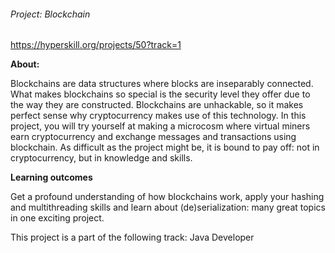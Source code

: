 ###### Project: Blockchain

https://hyperskill.org/projects/50?track=1

**About:**

Blockchains are data structures where blocks are inseparably connected. What makes blockchains so special is the security level they offer due to the way they are constructed. 
Blockchains are unhackable, so it makes perfect sense why cryptocurrency makes use of this technology. 
In this project, you will try yourself at making a microcosm where virtual miners earn cryptocurrency and exchange messages and transactions using blockchain. 
As difficult as the project might be, it is bound to pay off: not in cryptocurrency, but in knowledge and skills.

**Learning outcomes**

Get a profound understanding of how blockchains work, apply your hashing and multithreading skills and learn about (de)serialization: many great topics in one exciting project.

This project is a part of the following track:
Java Developer
